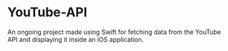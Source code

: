 # YouTube-API

An ongoing project made using Swift for fetching data from the YouTube API and displaying it inside an iOS application.
